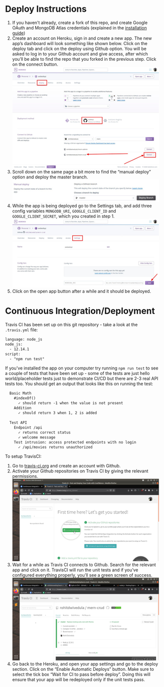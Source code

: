# Deploy Instructions

1. If you haven't already, create a fork of this repo, and create Google OAuth and MongoDB Atlas credentials (explained in the [installation guide](installation.md))
2. Create an account on Heroku, sign in and create a new app. The new app’s dashboard will look something like shown below. Click on the deploy tab and click on the deploy using Github option. You will be asked to log in to your Github account and give access, after which you’ll be able to find the repo that you forked in the previous step. Click on the connect button.
![](images/heroku-app-dashboard.png)
3. Scroll down on the same page a bit more to find the “manual deploy” option and deploy the master branch.
![](images/heroku-manual-deploy.png)
4. While the app is being deployed go to the Settings tab, and add three config variables `MONGODB_URI`, `GOOGLE_CLIENT_ID` and `GOOGLE_CLIENT_SECRET`, which you created in step 1.
![](images/heroku-config-vars.png)
5. Click on the open app button after a while and it should be deployed.

# Continuous Integration/Deployment

Travis CI has been set up on ​this git repository​ - take a look at the `.travis.yml` file:
```
language: node_js
node_js:
  - 12.14.1
script:
  - "npm run test"
```
If you've installed the app on your computer try running `npm run test` to see a couple of tests that have been set up - some of the tests are just hello world/placeholder tests just to demonstrate CI/CD but there are 2-3 real API tests too. You should get an output that looks like this on running the test:

```
  Basic Math
    #indexOf()
      ✓ should return -1 when the value is not present
    Addition
      ✓ should return 3 when 1, 2 is added

  Test API
    Endpoint /api
      ✓ returns correct status
      ✓ welcome message
    Test intrusion: access protected endpoints with no login
      ✓ /api/movies returns unauthorized
```
To setup TravisCI:

1. Go to​ [travis-ci.org​](travis-ci.org​) and create an account with Github.
2. Activate your Github repositories on Travis CI by giving the relevant permissions.
![](images/travis-permissions.png)
3. Wait for a while as Travis CI connects to Github. Search for the relevant app and click on it. TravisCI will run the unit tests and if you’ve configured everything properly, you’ll see a green screen of success.
![](images/travis-tests-success.png)
4. Go back to the Heroku, and open your app settings and go to the deploy section. Click on the “Enable Automatic Deploys” button. Make sure to select the tick box “Wait for CI to pass before deploy”. Doing this will ensure that your app will be redeployed only if the unit tests pass.
